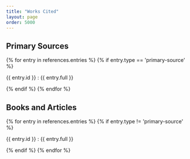 ```yaml
---
title: "Works Cited"
layout: page
order: 5000
---
```


## Primary Sources

{% for entry in references.entries %}
{% if entry.type == 'primary-source' %}

{{ entry.id }}
: {{ entry.full }}

{% endif %}
{% endfor %}

## Books and Articles

{% for entry in references.entries %}
{% if entry.type != 'primary-source' %}

{{ entry.id }}
: {{ entry.full }}

{% endif %}
{% endfor %}